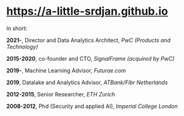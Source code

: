 # https://a-little-srdjan.github.io

In short:

**2021-**, Director and Data Analytics Architect, _PwC (Products and Technology)_

**2015-2020**, co-founder and CTO, _SignalFrame (acquired by PwC)_

**2019-**, Machine Learning Advisor, _Futurae.com_

**2019**, Datalake and Analytics Advisor, _ATBank/Fibr Netherlands_

**2012-2015**, Senior Researcher, _ETH Zurich_

**2008-2012**, Phd (Security and applied AI), _Imperial College London_
